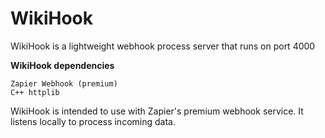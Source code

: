 # WikiHook

WikiHook is a lightweight webhook process server that runs on port 4000

**WikiHook dependencies**

```
Zapier Webhook (premium)
C++ httplib
```

WikiHook is intended to use with Zapier's premium webhook service. It listens locally to process incoming data. 
